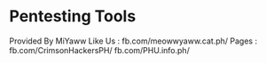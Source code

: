 # Pentesting Tools
Provided By MiYaww
Like Us : fb.com/meowwyaww.cat.ph/
Pages : fb.com/CrimsonHackersPH/
        fb.com/PHU.info.ph/
